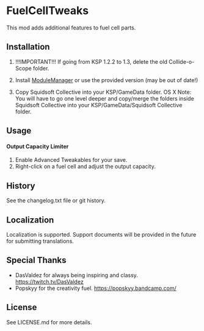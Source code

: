 # FuelCellTweaks

This mod adds additional features to fuel cell parts.

## Installation

1. !!!IMPORTANT!!! If going from KSP 1.2.2 to 1.3, delete the old Collide-o-Scope folder.

2. Install [ModuleManager](http://forum.kerbalspaceprogram.com/index.php?/topic/50533-121-module-manager-275-november-29th-2016-better-late-than-never/) or use the provided version (may be out of date!)

2. Copy Squidsoft Collective into your KSP/GameData folder. OS X Note: You will have to go one level deeper and copy/merge the folders inside Squidsoft Collective into your KSP/GameData/Squidsoft Collective folder.

## Usage

#### Output Capacity Limiter
1. Enable Advanced Tweakables for your save.
2. Right-click on a fuel cell and adjust the output capacity.

## History

See the changelog.txt file or git history.

## Localization

Localization is supported. Support documents will be provided in the future for submitting translations.

## Special Thanks

- DasValdez for always being inspiring and classy. https://twitch.tv/DasValdez
- Popskyy for the creativity fuel. https://popskyy.bandcamp.com/

## License

See LICENSE.md for more details.
